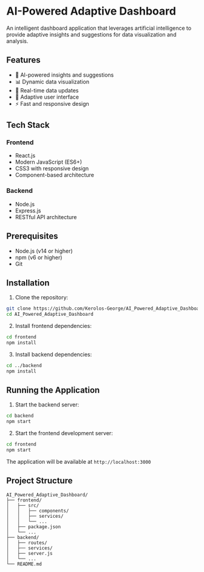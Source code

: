 # AI-Powered Adaptive Dashboard

An intelligent dashboard application that leverages artificial intelligence to provide adaptive insights and suggestions for data visualization and analysis.

## Features

- 🤖 AI-powered insights and suggestions
- 📊 Dynamic data visualization
- 🔄 Real-time data updates
- 🎯 Adaptive user interface
- ⚡ Fast and responsive design

## Tech Stack

### Frontend
- React.js
- Modern JavaScript (ES6+)
- CSS3 with responsive design
- Component-based architecture

### Backend
- Node.js
- Express.js
- RESTful API architecture

## Prerequisites

- Node.js (v14 or higher)
- npm (v6 or higher)
- Git

## Installation

1. Clone the repository:
```bash
git clone https://github.com/Kerolos-George/AI_Powered_Adaptive_Dashboard.git
cd AI_Powered_Adaptive_Dashboard
```

2. Install frontend dependencies:
```bash
cd frontend
npm install
```

3. Install backend dependencies:
```bash
cd ../backend
npm install
```

## Running the Application

1. Start the backend server:
```bash
cd backend
npm start
```

2. Start the frontend development server:
```bash
cd frontend
npm start
```

The application will be available at `http://localhost:3000`

## Project Structure

```
AI_Powered_Adaptive_Dashboard/
├── frontend/
│   ├── src/
│   │   ├── components/
│   │   ├── services/
│   │   └── ...
│   ├── package.json
│   └── ...
├── backend/
│   ├── routes/
│   ├── services/
│   ├── server.js
│   └── ...
└── README.md
```
